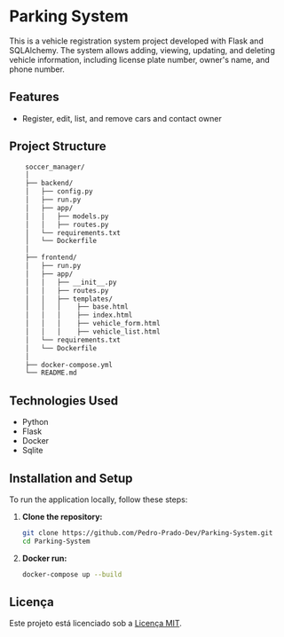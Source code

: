 # Parking System

This is a vehicle registration system project developed with Flask and SQLAlchemy. The system allows adding, viewing, updating, and deleting vehicle information, including license plate number, owner's name, and phone number.

## Features

- Register, edit, list, and remove cars and contact owner


## Project Structure

```bash
    soccer_manager/
    │
    ├── backend/
    │   ├── config.py
    │   ├── run.py
    │   ├── app/
    │   │   ├── models.py
    │   │   ├── routes.py
    │   └── requirements.txt
    │   └── Dockerfile
    │
    ├── frontend/
    │   ├── run.py
    │   ├── app/
    │   │   ├── __init__.py
    │   │   ├── routes.py
    │   │   ├── templates/
    │   │   │    ├── base.html
    │   │   │    ├── index.html
    │   │   │    ├── vehicle_form.html
    │   │   │    ├── vehicle_list.html
    │   └── requirements.txt
    │   └── Dockerfile
    │
    ├── docker-compose.yml
    └── README.md
```

## Technologies Used

- Python
- Flask
- Docker
- Sqlite

## Installation and Setup

To run the application locally, follow these steps:

1. **Clone the repository:**

   ```bash
   git clone https://github.com/Pedro-Prado-Dev/Parking-System.git
   cd Parking-System
   ```
2. **Docker run:**
    ```bash
    docker-compose up --build
    ```


## Licença

Este projeto está licenciado sob a [Licença MIT](https://opensource.org/licenses/MIT).
